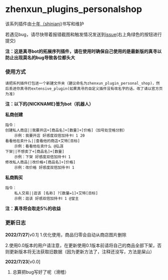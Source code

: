 
# zhenxun_plugins_personalshop
该系列插件由[十年（shinianj)](https://github.com/shinianj)书写和维护

若遇见bug，请尽快带着报错截图和触发情况发送到[issue](https://github.com/shinianj/zhenxun_plugin_personalshop/issues)(右上角绿色的按钮进行提交)

**注：这是真寻bot的拓展序列插件，请在使用时确保自己使用的是最新版的真寻以防止出现莫名的bug导致各位都头大**


### 使用方式

    请把系列插件打包进一个新建文件夹（建议命名为zhenxun_plugin_personal_shop)，然后丢进你真寻的extensive_plugin(如果真寻的自定义插件没有改名字的话，改了请以官方页为准)

**注：以下的{NICKNAME}皆为bot（机器人）**

**私商创建**

    指令：
    创建私人商店||我要开店+[商品名]+[数量]+[价格]（加号处空格分割）
        示例：我要开店 好感度双倍加持卡Ⅰ 1 20
    看看他在卖什么||查看他的商店+艾特[目标]
        示例：看看他在卖什么 @弘涯
    下架||不想卖了+[商品名]+[数量]
        示例：下架 好感度双倍加持卡Ⅰ 1 
    修改私人商品||改价格+[商品名]+[价格]
        示例：改价格 好感度双倍加持卡Ⅰ 1 

**私商购买**

    指令：
        私人交易||逛该 [名称] ?[数量=1]+艾特[目标]
        示例：逛该 好感双倍加持卡Ⅰ 1 @堂主

**注：真寻将会取走5%的收益**

### 更新日志

**2022/7/27**[v0.1]
1.优化使用，商品归零会自动从商店图片删除

2.使用0.0版本的用户请注意，在更新使用0.1版本前请将自己的商品全部下架，否则更新版本将无法获取旧数据（因为更新方法了，注释还没写，方法是屎山）

**2022/7/23**[v0.0]

1. 总算把bug写好了呢（滑稽）




